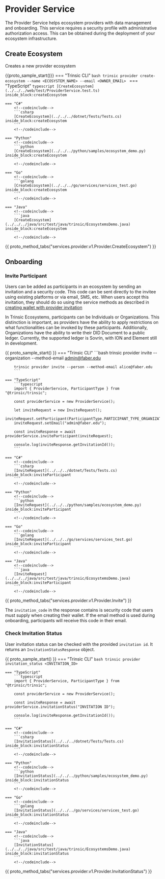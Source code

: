 # Provider Service

The Provider Service helps ecosystem providers with data management and onboarding. This service requires a security profile with administrative authorization access. This can be obtained during the deployment of your ecosystem infrastructure.

## Create Ecosystem

Creates a new provider ecosystem


{{proto_sample_start()}}
    === "Trinsic CLI"
        ```bash
        trinsic provider create-ecosystem --name <ECOSYSTEM_NAME> --email <OWNER_EMAIL>
        ```
    === "TypeScript"
        <!--codeinclude-->
        ```typescript
        [CreateEcosystem](../../../web/test/ProviderService.test.ts) inside_block:createEcosystem
        ```
        <!--/codeinclude-->

    === "C#"
        <!--codeinclude-->
        ```csharp
        [CreateEcosystem](../../../dotnet/Tests/Tests.cs) inside_block:createEcosystem
        ```
        <!--/codeinclude-->

    === "Python"
        <!--codeinclude-->
        ```python
        [CreateEcosystem](../../../python/samples/ecosystem_demo.py) inside_block:createEcosystem
        ```
        <!--/codeinclude-->

    === "Go"
        <!--codeinclude-->
        ```golang
        [CreateEcosystem](../../../go/services/services_test.go) inside_block:createEcosystem
        ```
        <!--/codeinclude-->

    === "Java"
        <!--codeinclude-->
        ```java
        [CreateEcosystem](../../../java/src/test/java/trinsic/EcosystemsDemo.java) inside_block:createEcosystem
        ```
        <!--/codeinclude-->

{{ proto_method_tabs("services.provider.v1.Provider.CreateEcosystem") }}

<!-- 
// This call is not yet implemented
## List Ecosystems

Lists all available ecosystem for the current authentication context.

When using one of the SDKs, you must supply an [List Ecosystem Request](../proto/index.md#listecosystemrequest) object. This object follows the model below:

{{ proto_obj('services.provider.v1.ListEcosystemRequest') }}

The response model is of type [List Ecosystem Response](../proto/index.md#listecosystemresponse):

{{ proto_obj('services.provider.v1.ListEcosystemResponse') }} 
-->

## Onboarding

### Invite Participant

Users can be added as participants in an ecosystem by sending an invitation and a security code. This code can be sent directly to the invitee using existing platforms or via email, SMS, etc.
When users accept this invitation, they should do so using the service methods as described in [creating wallet with provider invitation](/reference/services/wallet-service/#create-wallet-with-provider-invitation)

In Trinsic Ecosystems, participants can be Individuals or Organizations. This distinction is important, as providers have the ability to apply restrictions on what functionalities can be invoked by these participants. Additionally, Organizations have the ability to write their DID Document to a public ledger. Currently, the supported ledger is Sovrin, with ION and Element still in development.

{{ proto_sample_start() }}
    === "Trinsic CLI"
        ```bash
        trinsic provider invite --organization --method-email admin@faber.edu

        trinsic provider invite --person --method-email alice@faber.edu
        ```

    === "TypeScript"
        ```typescript
        import { ProviderService, ParticipantType } from "@trinsic/trinsic";

        const providerService = new ProviderService();

        let inviteRequest = new InviteRequest();
        inviteRequest.setParticipant(ParticipantType.PARTICIPANT_TYPE_ORGANIZATION);
        inviteRequest.setEmail("admin@faber.edu");

        const inviteResponse = await providerService.inviteParticipant(inviteRequest);

        console.log(inviteResponse.getInvitationId());
        ```

    === "C#"
        <!--codeinclude-->
        ```csharp
        [InviteRequest](../../../dotnet/Tests/Tests.cs) inside_block:inviteParticipant
        ```
        <!--/codeinclude-->

    === "Python"
        <!--codeinclude-->
        ```python
        [InviteRequest](../../../python/samples/ecosystem_demo.py) inside_block:inviteParticipant
        ```
        <!--/codeinclude-->

    === "Go"
        <!--codeinclude-->
        ```golang
        [InviteRequest](../../../go/services/services_test.go) inside_block:inviteParticipant
        ```
        <!--/codeinclude-->

    === "Java"
        <!--codeinclude-->
        ```java
        [InviteRequest](../../../java/src/test/java/trinsic/EcosystemsDemo.java) inside_block:inviteParticipant
        ```
        <!--/codeinclude-->

{{ proto_method_tabs("services.provider.v1.Provider.Invite") }}

The `invitation_code` in the response contains is security code that users must supply when creating their wallet. If the email method is used during onboarding, participants will receive this code in their email.

### Check Invitation Status

User invitation status can be checked with the provided `invitation id`. It returns an `InvitationStatusResponse` object.

{{ proto_sample_start() }}
    === "Trinsic CLI"
        ```bash
        trinsic provider invitation_status <INVITATION_ID>
        ```

    === "TypeScript"
        ```typescript
        import { ProviderService, ParticipantType } from "@trinsic/trinsic";

        const providerService = new ProviderService();

        const inviteResponse = await providerService.invitationStatus("INVITATION ID");

        console.log(inviteResponse.getInvitationId());
        ```

    === "C#"
        <!--codeinclude-->
        ```csharp
        [InvitationStatus](../../../dotnet/Tests/Tests.cs) inside_block:invitationStatus
        ```
        <!--/codeinclude-->

    === "Python"
        <!--codeinclude-->
        ```python
        [InvitationStatus](../../../python/samples/ecosystem_demo.py) inside_block:invitationStatus
        ```
        <!--/codeinclude-->

    === "Go"
        <!--codeinclude-->
        ```golang
        [InvitationStatus](../../../go/services/services_test.go) inside_block:invitationStatus
        ```
        <!--/codeinclude-->

    === "Java"
        <!--codeinclude-->
        ```java
        [InvitationStatus](../../../java/src/test/java/trinsic/EcosystemsDemo.java) inside_block:invitationStatus
        ```
        <!--/codeinclude-->

{{ proto_method_tabs("services.provider.v1.Provider.InvitationStatus") }}